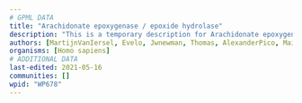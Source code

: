 ```yaml
---
# GPML DATA
title: "Arachidonate epoxygenase / epoxide hydrolase"
description: "This is a temporary description for Arachidonate epoxygenase / epoxide hydrolase"
authors: [MartijnVanIersel, Evelo, Jwnewman, Thomas, AlexanderPico, MaintBot, Khanspers, Christine Chichester, DeSl, Eweitz]
organisms: [Homo sapiens]
# ADDITIONAL DATA
last-edited: 2021-05-16
communities: []
wpid: "WP678"
---
```

